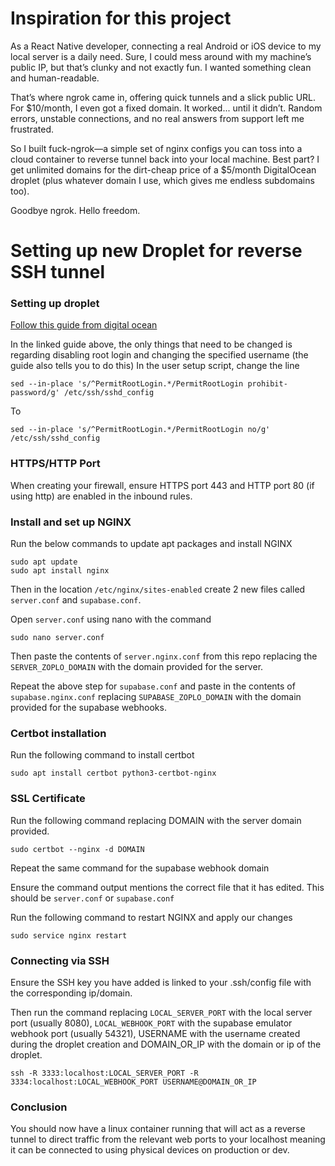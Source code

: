 # Inspiration for this project
As a React Native developer, connecting a real Android or iOS device to my local server is a daily need. Sure, I could mess around with my machine’s public IP, but that’s clunky and not exactly fun. I wanted something clean and human-readable.

That’s where ngrok came in, offering quick tunnels and a slick public URL. For $10/month, I even got a fixed domain. It worked... until it didn’t. Random errors, unstable connections, and no real answers from support left me frustrated.

So I built fuck-ngrok—a simple set of nginx configs you can toss into a cloud container to reverse tunnel back into your local machine. Best part? I get unlimited domains for the dirt-cheap price of a $5/month DigitalOcean droplet (plus whatever domain I use, which gives me endless subdomains too).

Goodbye ngrok. Hello freedom.

# Setting up new Droplet for reverse SSH tunnel

### Setting up droplet
[Follow this guide from digital ocean](https://docs.digitalocean.com/products/droplets/getting-started/recommended-droplet-setup/)

In the linked guide above, the only things that need to be changed is regarding disabling root login and changing the specified username (the guide also tells you to do this)
In the user setup script, change the line
```
sed --in-place 's/^PermitRootLogin.*/PermitRootLogin prohibit-password/g' /etc/ssh/sshd_config
```
To 
```
sed --in-place 's/^PermitRootLogin.*/PermitRootLogin no/g' /etc/ssh/sshd_config
```

### HTTPS/HTTP Port
When creating your firewall, ensure HTTPS port 443 and HTTP port 80 (if using http) are enabled in the inbound rules.

### Install and set up NGINX
Run the below commands to update apt packages and install NGINX

```
sudo apt update
sudo apt install nginx
```

Then in the location `/etc/nginx/sites-enabled` create 2 new files called `server.conf` and `supabase.conf`.

Open `server.conf` using nano with the command
```
sudo nano server.conf
```
Then paste the contents of `server.nginx.conf` from this repo replacing the `SERVER_ZOPLO_DOMAIN` with the domain provided for the server.

Repeat the above step for `supabase.conf` and paste in the contents of `supabase.nginx.conf` replacing `SUPABASE_ZOPLO_DOMAIN` with the domain provided for the supabase webhooks.

### Certbot installation
Run the following command to install certbot
```
sudo apt install certbot python3-certbot-nginx
```

### SSL Certificate
Run the following command replacing DOMAIN with the server domain provided.
```
sudo certbot --nginx -d DOMAIN
```
Repeat the same command for the supabase webhook domain

Ensure the command output mentions the correct file that it has edited. This should be `server.conf` or `supabase.conf`

Run the following command to restart NGINX and apply our changes

```
sudo service nginx restart
```

### Connecting via SSH
Ensure the SSH key you have added is linked to your .ssh/config file with the corresponding ip/domain.

Then run the command replacing `LOCAL_SERVER_PORT` with the local server port (usually 8080), `LOCAL_WEBHOOK_PORT` with the supabase emulator webhook port (usually 54321), USERNAME with the username created during the droplet creation and DOMAIN_OR_IP with the domain or ip of the droplet.

```
ssh -R 3333:localhost:LOCAL_SERVER_PORT -R 3334:localhost:LOCAL_WEBHOOK_PORT USERNAME@DOMAIN_OR_IP
```

### Conclusion
You should now have a linux container running that will act as a reverse tunnel to direct traffic from the relevant web ports to your localhost meaning it can be connected to using physical devices on production or dev.


